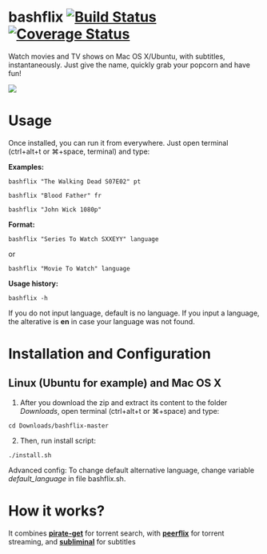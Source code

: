 # bashflix [![Build Status](https://travis-ci.org/astavares/bashflix.svg?branch=master)](https://travis-ci.org/astavares/bashflix)[![Coverage Status](https://coveralls.io/repos/github/astavares/bashflix/badge.svg?branch=master)](https://coveralls.io/github/astavares/bashflix?branch=master) 

Watch movies and TV shows on Mac OS X/Ubuntu, with subtitles, instantaneously. Just give the name, quickly grab your popcorn and have fun!

![](http://i.imgur.com/FX4bt1B.gif)

# Usage
Once installed, you can run it from everywhere. Just open terminal (ctrl+alt+t or ⌘+space, terminal) and type:

**Examples:**
```
bashflix "The Walking Dead S07E02" pt
```
```
bashflix "Blood Father" fr
```
```
bashflix "John Wick 1080p"
```
**Format:**
```
bashflix "Series To Watch SXXEYY" language
```
or
```
bashflix "Movie To Watch" language
```
**Usage history:**
```
bashflix -h
```

If you do not input language, default is no language.
If you input a language, the alterative is **en** in case your language was not found.

# Installation and Configuration

## Linux (Ubuntu for example) and Mac OS X

1. After you download the zip and extract its content to the folder *Downloads*, open terminal (ctrl+alt+t or ⌘+space) and type:

  ```
  cd Downloads/bashflix-master
  ```

2. Then, run install script:

  ```
  ./install.sh
  ```

Advanced config: To change default alternative language, change variable *default_language* in file bashflix.sh.

# How it works?

It combines [**pirate-get**](https://github.com/vikstrous/pirate-get) for torrent search, with [**peerflix**](https://github.com/mafintosh/peerflix) for torrent streaming, and [**subliminal**](https://github.com/Diaoul/subliminal) for subtitles
